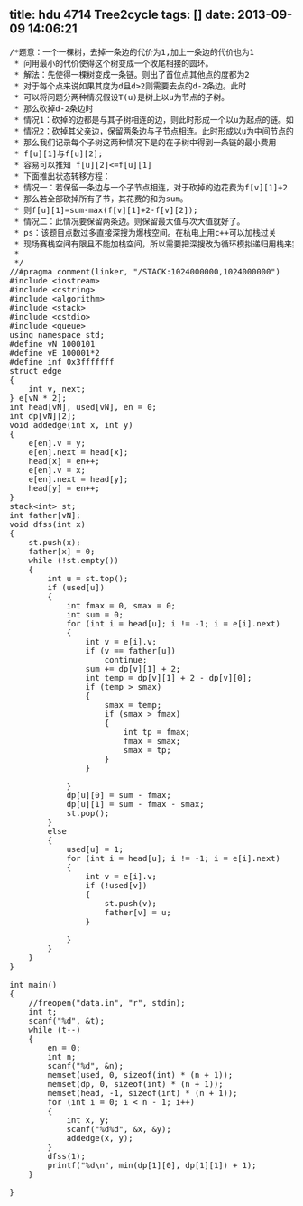 title: hdu 4714  Tree2cycle
tags: []
date: 2013-09-09 14:06:21
---

<pre config="brush:cpp;toolbar:false;">/*题意：一个一棵树，去掉一条边的代价为1,加上一条边的代价也为1
 * 问用最小的代价使得这个树变成一个收尾相接的圆环。
 * 解法：先使得一棵树变成一条链。则出了首位点其他点的度都为2
 * 对于每个点来说如果其度为d且d&gt;2则需要去点的d-2条边。此时
 * 可以将问题分两种情况假设T(u)是树上以u为节点的子树。
 * 那么砍掉d-2条边时 
 * 情况1：砍掉的边都是与其子树相连的边，则此时形成一个以u为起点的链。如：/ 形状
 * 情况2：砍掉其父亲边，保留两条边与子节点相连。此时形成以u为中间节点的链。如 ^ 形状
 * 那么我们记录每个子树这两种情况下是的在子树中得到一条链的最小费用
 * f[u][1]与f[u][2];
 * 容易可以推知 f[u][2]&lt;=f[u][1]
 * 下面推出状态转移方程：
 * 情况一：若保留一条边与一个子节点相连，对于砍掉的边花费为f[v][1]+2
 * 那么若全部砍掉所有子节，其花费的和为sum。
 * 则f[u][1]=sum-max(f[v][1]+2-f[v][2]);
 * 情况二：此情况要保留两条边。则保留最大值与次大值就好了。
 * ps：该题目点数过多直接深搜为爆栈空间。在杭电上用c++可以加栈过关
 * 现场赛栈空间有限且不能加栈空间，所以需要把深搜改为循环模拟递归用栈来实现
 *
 */
//#pragma comment(linker, "/STACK:1024000000,1024000000")
#include &lt;iostream&gt;
#include &lt;cstring&gt;
#include &lt;algorithm&gt;
#include &lt;stack&gt;
#include &lt;cstdio&gt;
#include &lt;queue&gt;
using namespace std;
#define vN 1000101
#define vE 100001*2
#define inf 0x3fffffff
struct edge
{
    int v, next;
} e[vN * 2];
int head[vN], used[vN], en = 0;
int dp[vN][2];
void addedge(int x, int y)
{
    e[en].v = y;
    e[en].next = head[x];
    head[x] = en++;
    e[en].v = x;
    e[en].next = head[y];
    head[y] = en++;
}
stack&lt;int&gt; st;
int father[vN];
void dfss(int x)
{
    st.push(x);
    father[x] = 0;
    while (!st.empty())
    {
        int u = st.top();
        if (used[u])
        {
            int fmax = 0, smax = 0;
            int sum = 0;
            for (int i = head[u]; i != -1; i = e[i].next)
            {
                int v = e[i].v;
                if (v == father[u])
                    continue;
                sum += dp[v][1] + 2;
                int temp = dp[v][1] + 2 - dp[v][0];
                if (temp &gt; smax)
                {
                    smax = temp;
                    if (smax &gt; fmax)
                    {
                        int tp = fmax;
                        fmax = smax;
                        smax = tp;
                    }
                }

            }
            dp[u][0] = sum - fmax;
            dp[u][1] = sum - fmax - smax;
            st.pop();
        }
        else
        {
            used[u] = 1;
            for (int i = head[u]; i != -1; i = e[i].next)
            {
                int v = e[i].v;
                if (!used[v])
                {
                    st.push(v);
                    father[v] = u;
                }

            }
        }
    }
}

int main()
{
    //freopen("data.in", "r", stdin);
    int t;
    scanf("%d", &amp;t);
    while (t--)
    {
        en = 0;
        int n;
        scanf("%d", &amp;n);
        memset(used, 0, sizeof(int) * (n + 1));
        memset(dp, 0, sizeof(int) * (n + 1));
        memset(head, -1, sizeof(int) * (n + 1));
        for (int i = 0; i &lt; n - 1; i++)
        {
            int x, y;
            scanf("%d%d", &amp;x, &amp;y);
            addedge(x, y);
        }
        dfss(1);
        printf("%d\n", min(dp[1][0], dp[1][1]) + 1);
    }

}</pre>